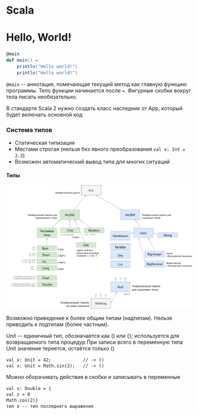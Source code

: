 # Scala
# Hello, World!
```scala
@main
def main() =
    println("Hello world!")
    println("Hello world!")
```
`@main` -- аннотация, помечающая текущий метод как главную функцию программы.
Тело функции начинается после `=`. Фигурные скобки вокруг тела писать необязательно.

В стандарте Scala 2 нужно создать класс наследник от App, который будет включать основной код


### Система типов
- Статическая типизация
- Местами строгая (нельзя без явного преобразования `val x: Int = 2.3`)
- Возможен автоматический вывод типа для многих ситуаций


#### Типы

![](ScalaTypes.drawio.png)

Возможно приведение к более общим типам (надтипам). Нельзя приводить к подтипам (более частным).

Unit -- единичный тип, обозначается как () или {}; используется для возвращаемого типа процедур
При записи всего в переменную типа Unit значение теряется, остаётся только ()
```
val x: Unit = 42;            // -> ()
val x: Unit = Math.sin(2);   // -> ()
```

Можно оборачивать действия в скобки и записывать в переменные
```
val x: Double = {
val z = 0
Math.cos(2)}
тип x -- тип последнего выражения
```